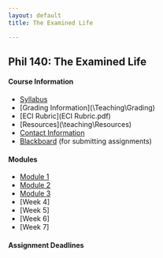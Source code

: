 ```yaml
---
layout: default
title: The Examined Life

---
```


## Phil 140: The Examined Life

 

#### Course Information
+ [Syllabus](Syllabus.pdf)
+ [Grading Information](\Teaching\Grading\)
+ [ECI Rubric](ECI Rubric.pdf)
+ [Resources](\teaching\Resources\)
+ [Contact Information](\Contact)
+ [Blackboard](http:\\www.blackboard.njcu.edu) (for submitting assignments)



#### Modules

+ [Module 1](\Teaching\Examined\Intro)
+ [Module 2](\Teaching\Examined\CT)
+ [Module 3](\Teaching\Examined\Meaning)
+ [Week 4]
+ [Week 5]
+ [Week 6]
+ [Week 7]


#### Assignment Deadlines